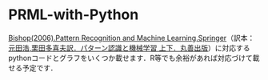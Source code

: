 # PRML-with-Python
[Bishop(2006).Pattern Recognition and Machine Learning.Springer](https://www.microsoft.com/en-us/research/publication/pattern-recognition-machine-learning/)（訳本：[元田浩,栗田多喜夫訳．パターン認識と機械学習 上下．丸善出版](https://www.amazon.co.jp/%E3%83%91%E3%82%BF%E3%83%BC%E3%83%B3%E8%AA%8D%E8%AD%98%E3%81%A8%E6%A9%9F%E6%A2%B0%E5%AD%A6%E7%BF%92-%E4%B8%8A-C-M-%E3%83%93%E3%82%B7%E3%83%A7%E3%83%83%E3%83%97/dp/4621061224/ref=sr_1_1?adgrpid=127345571705&hvadid=655072144057&hvdev=c&hvqmt=b&hvtargid=kwd-308831990579&hydadcr=4073_13322143&jp-ad-ap=0&keywords=%E3%83%91%E3%82%BF%E3%83%BC%E3%83%B3%E8%AA%8D%E8%AD%98%E3%81%A8%E6%A9%9F%E6%A2%B0%E5%AD%A6%E7%BF%92&qid=1681890471&s=books&sr=1-1)）に対応するpythonコードとグラフをいくつか載せます．R等でも余裕があれば対応づけて載せる予定です．
